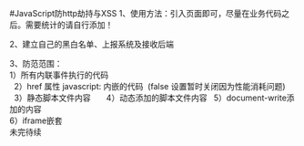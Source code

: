 #JavaScript防http劫持与XSS
1、使用方法：引入页面即可，尽量在业务代码之后。需要统计的请自行添加！

2、建立自己的黑白名单、上报系统及接收后端

3、防范范围：  
   1）所有内联事件执行的代码    
   2）href 属性 javascript: 内嵌的代码  (false 设置暂时关闭因为性能消耗问题)    
   3）静态脚本文件内容    
   4）动态添加的脚本文件内容   
   5）document-write添加的内容   
   6）iframe嵌套  
   未完待续
